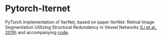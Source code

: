 # Pytorch-Iternet

PyTorch implementation of IterNet, based on paper IterNet: Retinal Image Segmentation Utilizing Structural Redundancy
in Vessel Networks [(Li et al., 2019)](https://arxiv.org/abs/1912.05763) and accompanying [code](https://github.com/conscienceli/IterNet).
